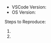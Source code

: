 <!-- Do you have a question? Please ask it on http://stackoverflow.com/questions/tagged/vscode -->

- VSCode Version:
- OS Version:

Steps to Reproduce:

1.
2.

